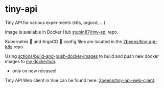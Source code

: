 # tiny-api
Tiny API for various experiments (k8s, argocd, ...)

Image is available in Docker Hub [stubin87/tiny-api](https://hub.docker.com/repository/docker/stubin87/tiny-api) repo.

Kubernetes 🚢 and ArgoCD 🐙 config files are located in the [2beens/tiny-api-k8s](https://github.com/2beens/tiny-api-k8s) repo.

Using [actions/build-and-push-docker-images](https://github.com/marketplace/actions/build-and-push-docker-images) to build and push new docker images to [my dockerhub](https://hub.docker.com/repository/docker/stubin87/tiny-api).
  - only on new releases!
  
Tiny API Web client in Vue can be found here: [2beens/tiny-api-web-client](https://github.com/2beens/tiny-api-web-client).

